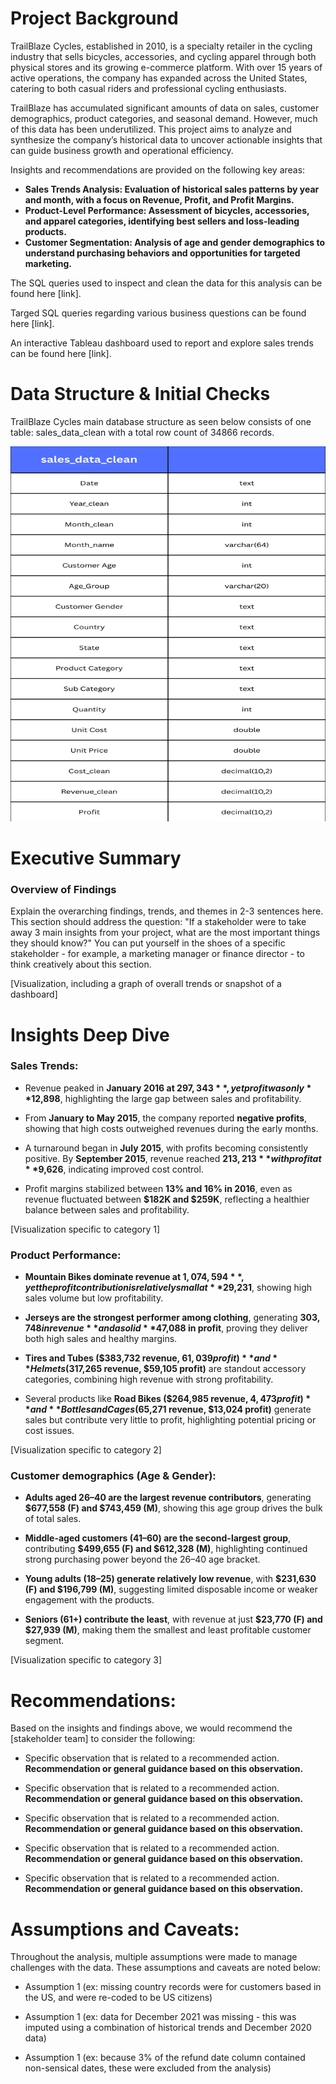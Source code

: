# Project Background
TrailBlaze Cycles, established in 2010, is a specialty retailer in the cycling industry that sells bicycles, accessories, and cycling apparel through both physical stores and its growing e-commerce platform. 
With over 15 years of active operations, the company has expanded across the United States, catering to both casual riders and professional cycling enthusiasts.

TrailBlaze has accumulated significant amounts of data on sales, customer demographics, product categories, and seasonal demand. 
However, much of this data has been underutilized. This project aims to analyze and synthesize the company’s historical data to 
uncover actionable insights that can guide business growth and operational efficiency.

Insights and recommendations are provided on the following key areas:

- **Sales Trends Analysis: Evaluation of historical sales patterns by year and month, with a focus on Revenue, Profit, and Profit Margins.** 
- **Product-Level Performance: Assessment of bicycles, accessories, and apparel categories, identifying best sellers and loss-leading products.** 
- **Customer Segmentation: Analysis of age and gender demographics to understand purchasing behaviors and opportunities for targeted marketing.**

The SQL queries used to inspect and clean the data for this analysis can be found here [link].

Targed SQL queries regarding various business questions can be found here [link].

An interactive Tableau dashboard used to report and explore sales trends can be found here [link].



# Data Structure & Initial Checks

TrailBlaze Cycles main database structure as seen below consists of one table: sales_data_clean with a total row count of 34866 records.

<img src="Data_structure.png" alt="Entity Relationship Diagram" width="600" height="600">



# Executive Summary

### Overview of Findings

Explain the overarching findings, trends, and themes in 2-3 sentences here. This section should address the question: "If a stakeholder were to take away 3 main insights from your project, what are the most important things they should know?" You can put yourself in the shoes of a specific stakeholder - for example, a marketing manager or finance director - to think creatively about this section.

[Visualization, including a graph of overall trends or snapshot of a dashboard]



# Insights Deep Dive
### Sales Trends:

- Revenue peaked in **January 2016 at $297,343**, yet profit was only **$12,898**, highlighting the large gap between sales and profitability.
  
- From **January to May 2015**, the company reported **negative profits**, showing that high costs outweighed revenues during the early months.
  
- A turnaround began in **July 2015**, with profits becoming consistently positive. By **September 2015**, revenue reached **$213,213** with profit at **$9,626**, indicating improved cost control.
  
- Profit margins stabilized between **13% and 16% in 2016**, even as revenue fluctuated between **$182K and $259K**, reflecting a healthier balance between sales and profitability.  


[Visualization specific to category 1]


### Product Performance:

- **Mountain Bikes dominate revenue at $1,074,594**, yet the profit contribution is relatively small at **$29,231**, showing high sales volume but low profitability.
  
- **Jerseys are the strongest performer among clothing**, generating **$303,748 in revenue** and a solid **$47,088 in profit**, proving they deliver both high sales and healthy margins.
  
- **Tires and Tubes ($383,732 revenue, $61,039 profit)** and **Helmets ($317,265 revenue, $59,105 profit)** are standout accessory categories, combining high revenue with strong profitability.
  
- Several products like **Road Bikes ($264,985 revenue, $4,473 profit)** and **Bottles and Cages ($65,271 revenue, $13,024 profit)** generate sales but contribute very little to profit, highlighting potential pricing or cost issues.  


[Visualization specific to category 2]


### Customer demographics (Age & Gender):

- **Adults aged 26–40 are the largest revenue contributors**, generating **$677,558 (F) and $743,459 (M)**, showing this age group drives the bulk of total sales.
   
- **Middle-aged customers (41–60) are the second-largest group**, contributing **$499,655 (F) and $612,328 (M)**, highlighting continued strong purchasing power beyond the 26–40 age bracket.
  
- **Young adults (18–25) generate relatively low revenue**, with **$231,630 (F) and $196,799 (M)**, suggesting limited disposable income or weaker engagement with the products.
  
- **Seniors (61+) contribute the least**, with revenue at just **$23,770 (F) and $27,939 (M)**, making them the smallest and least profitable customer segment.  


[Visualization specific to category 3]




# Recommendations:

Based on the insights and findings above, we would recommend the [stakeholder team] to consider the following: 

* Specific observation that is related to a recommended action. **Recommendation or general guidance based on this observation.**

* Specific observation that is related to a recommended action. **Recommendation or general guidance based on this observation.**

* Specific observation that is related to a recommended action. **Recommendation or general guidance based on this observation.**

* Specific observation that is related to a recommended action. **Recommendation or general guidance based on this observation.**

* Specific observation that is related to a recommended action. **Recommendation or general guidance based on this observation.**



# Assumptions and Caveats:

Throughout the analysis, multiple assumptions were made to manage challenges with the data. These assumptions and caveats are noted below:

* Assumption 1 (ex: missing country records were for customers based in the US, and were re-coded to be US citizens)

* Assumption 1 (ex: data for December 2021 was missing - this was imputed using a combination of historical trends and December 2020 data)

* Assumption 1 (ex: because 3% of the refund date column contained non-sensical dates, these were excluded from the analysis)
